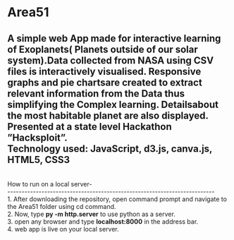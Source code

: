 # Area51
A simple web App made for interactive learning of Exoplanets( Planets outside of our solar system).Data collected from NASA using CSV files is interactively visualised.  Responsive graphs and pie chartsare created to extract relevant information from the Data thus simplifying the Complex learning. Detailsabout the most habitable planet are also displayed. Presented at a state level Hackathon ”Hacksploit”.<br>
Technology used:  JavaScript, d3.js, canva.js, HTML5, CSS3
<br>
-------------------------------------------------------------------------
<br>
How to run on a local server- 
<br>
-------------------------------------------------------------------------
<br>
1. After downloading the repository, open command prompt and navigate to the Area51 folder using cd command.<br>
2. Now, type <strong>py -m http.server</strong> to use python as a server.<br>
3. open any browser and type <strong>localhost:8000</strong> in the address bar.<br>
4. web app is live on your local server.
